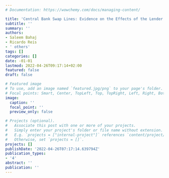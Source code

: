 ```yaml
---
# Documentation: https://wowchemy.com/docs/managing-content/

title: 'Central Bank Swap Lines: Evidence on the Effects of the Lender of Last Resort'
subtitle: ''
summary: ''
authors:
- Saleem Bahaj
- Ricardo Reis
- ' others'
tags: []
categories: []
date: -01-01
lastmod: 2022-04-26T09:17:14+02:00
featured: false
draft: false

# Featured image
# To use, add an image named `featured.jpg/png` to your page's folder.
# Focal points: Smart, Center, TopLeft, Top, TopRight, Left, Right, BottomLeft, Bottom, BottomRight.
image:
  caption: ''
  focal_point: ''
  preview_only: false

# Projects (optional).
#   Associate this post with one or more of your projects.
#   Simply enter your project's folder or file name without extension.
#   E.g. `projects = ["internal-project"]` references `content/project/deep-learning/index.md`.
#   Otherwise, set `projects = []`.
projects: []
publishDate: '2022-04-26T07:17:14.639794Z'
publication_types:
- '4'
abstract: ''
publication: ''
---
```

